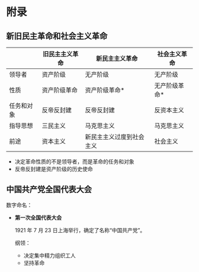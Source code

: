 # 附录

## 新旧民主革命和社会主义革命

|       | 旧民主主义革命 | 新民主主义革命      | 社会主义革命  |
|-------|---------|--------------|---------|
| 领导者   | 资产阶级    | 无产阶级         | 无产阶级    |
| 性质    | 资产阶级革命  | 资产阶级革命*      | 无产阶级革命* |
| 任务和对象 | 反帝反封建   | 反帝反封建        | 反资本主义   |
| 指导思想  | 三民主义    | 马克思主义        | 马克思主义   |
| 前途    | 资本主义    | 新民主主义过度到社会主义 | 社会主义    |

+ 决定革命性质的不是领导者，而是革命的任务和对象
+ 反帝反封建是资产阶级的历史使命

## 中国共产党全国代表大会

数字命名：

+ **第一次全国代表大会**

  1921 年 7 月 23 日上海举行，确定了名称“中国共产党”。

  纲领：
   + 决定集中精力组织工人
   + 坚持革命
